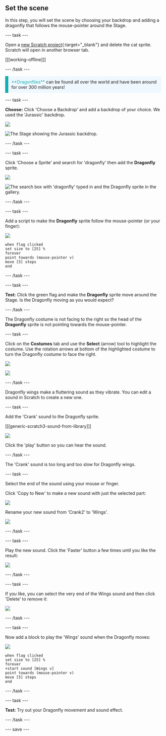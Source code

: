 ## Set the scene

In this step, you will set the scene by choosing your backdrop and adding a dragonfly that follows the mouse-pointer around the Stage. 

--- task ---

Open a [new Scratch project](http://rpf.io/scratch-new){:target="_blank"} and delete the cat sprite. Scratch will open in another browser tab.

[[[working-offline]]]

--- /task ---

<p style="border-left: solid; border-width:10px; border-color: #0faeb0; background-color: aliceblue; padding: 10px;">
<span style="color: #0faeb0">**Dragonflies**</span> can be found all over the world and have been around for over 300 million years!</p>

--- task ---

**Choose:** Click 'Choose a Backdrop' and add a backdrop of your choice. We used the 'Jurassic' backdrop.

![](images/choose-backdrop-icon.png)

![The Stage showing the Jurassic backdrop.](images/Jurassic-backdrop.png)

--- /task ---

--- task ---

Click 'Choose a Sprite' and search for 'dragonfly' then add the **Dragonfly** sprite.

![](images/choose-sprite-icon.png)

![The search box with 'dragonfly' typed in and the Dragonfly sprite in the gallery.](images/dragonfly-search.png)

--- /task ---

--- task ---

Add a script to make the **Dragonfly** sprite follow the mouse-pointer (or your finger):

![](images/dragonfly-icon.png)

```blocks3
when flag clicked
set size to [25] %
forever
point towards (mouse-pointer v)
move [5] steps
end
```
--- /task ---

--- task ---

**Test:** Click the green flag and make the **Dragonfly** sprite move around the Stage. Is the Dragonfly moving as you would expect?

--- /task ---

The Dragonfly costume is not facing to the right so the head of the **Dragonfly** sprite is not pointing towards the mouse-pointer.

--- task ---

Click on the **Costumes** tab and use the **Select** (arrow) tool to highlight the costume. Use the rotation arrows at bottom of the highlighted costume to turn the Dragonfly costume to face the right.

![](images/rotated-costume.gif)

![](images/rotated-costume.png)

--- /task ---

Dragonfly wings make a fluttering sound as they vibrate. You can edit a sound in Scratch to create a new one.

--- task ---

Add the 'Crank' sound to the Dragonfly sprite.

[[[generic-scratch3-sound-from-library]]]

![](images/crank-sound-editor.png)

Click the 'play' button so you can hear the sound.

--- /task ---

The 'Crank' sound is too long and too slow for Dragonfly wings.

--- task ---

Select the end of the sound using your mouse or finger.

Click 'Copy to New' to make a new sound with just the selected part:

![](images/crank-copy-end.png)

Rename your new sound from 'Crank2' to 'Wings'.

![](images/crank-wings-sound.png) 

--- /task ---

--- task ---

Play the new sound. Click the 'Faster' button a few times until you like the result:

![](images/wings-faster.png)

--- /task ---

--- task ---

If you like, you can select the very end of the Wings sound and then click 'Delete' to remove it:

![](images/wings-shorter.png)

--- /task ---

--- task ---

Now add a block to play the 'Wings' sound when the Dragonfly moves:

![](images/dragonfly-icon.png)

```blocks3
when flag clicked
set size to [25] %
forever
+start sound [Wings v]
point towards (mouse-pointer v)
move [5] steps
end
```
--- /task ---

--- task ---

**Test:** Try out your Dragonfly movement and sound effect.

--- /task ---

--- save ---